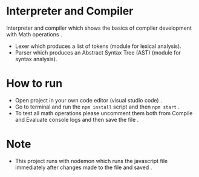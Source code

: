 # Interpreter and Compiler

Interpreter and compiler which shows the basics of compiler development with Math operations .

- Lexer which produces a list of tokens (module for lexical analysis).
- Parser which produces an Abstract Syntax Tree (AST) (module for syntax analysis).

# How to run

- Open project in your own code editor (visual studio code) .
- Go to terminal and run the `npm install` script and then `npm start` .
- To test all math operations please uncomment them both from Compile and Evaluate console logs and then save the file .

# Note

- This project runs with nodemon which runs the javascript file immediately after changes made to the file and saved .
